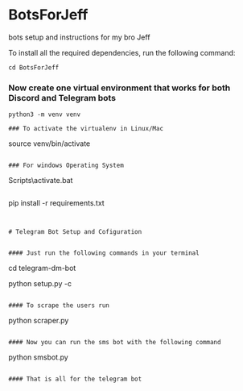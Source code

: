 # BotsForJeff

bots setup and instructions for  my bro Jeff

To install all the required dependencies, run the following command:

```
cd BotsForJeff
```

### Now create one virtual environment that works for both Discord and Telegram bots

```
python3 -m venv venv
```

```
### To activate the virtualenv in Linux/Mac

```

source venv/bin/activate

```

### For windows Operating System
```

Scripts\activate.bat

```
```

pip install -r requirements.txt

```


# Telegram Bot Setup and Cofiguration


#### Just run the following commands in your terminal

```

cd telegram-dm-bot

python setup.py -c

```

#### To scrape the users run

```

python scraper.py

```

#### Now you can run the sms bot with the following command

```

python smsbot.py

```

#### That is all for the telegram bot
